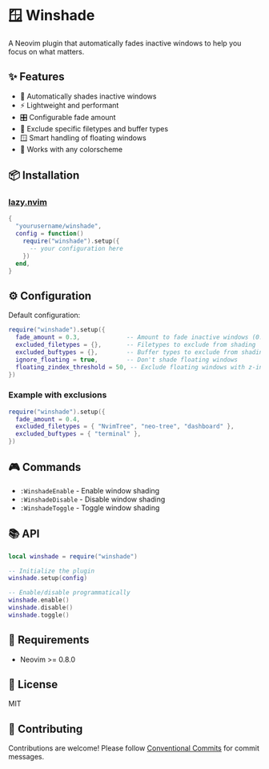 # 🪟 Winshade

A Neovim plugin that automatically fades inactive windows to help you focus on what matters.

## ✨ Features

- 🎨 Automatically shades inactive windows
- ⚡ Lightweight and performant
- 🎛️ Configurable fade amount
- 🚫 Exclude specific filetypes and buffer types
- 🪟 Smart handling of floating windows
- 🌈 Works with any colorscheme

## 📦 Installation

### [lazy.nvim](https://github.com/folke/lazy.nvim)

```lua
{
  "yourusername/winshade",
  config = function()
    require("winshade").setup({
      -- your configuration here
    })
  end,
}
```

## ⚙️ Configuration

Default configuration:

```lua
require("winshade").setup({
  fade_amount = 0.3,             -- Amount to fade inactive windows (0.0 to 1.0)
  excluded_filetypes = {},       -- Filetypes to exclude from shading
  excluded_buftypes = {},        -- Buffer types to exclude from shading
  ignore_floating = true,        -- Don't shade floating windows
  floating_zindex_threshold = 50, -- Exclude floating windows with z-index > this value
})
```

### Example with exclusions

```lua
require("winshade").setup({
  fade_amount = 0.4,
  excluded_filetypes = { "NvimTree", "neo-tree", "dashboard" },
  excluded_buftypes = { "terminal" },
})
```

## 🎮 Commands

- `:WinshadeEnable` - Enable window shading
- `:WinshadeDisable` - Disable window shading
- `:WinshadeToggle` - Toggle window shading

## 📚 API

```lua
local winshade = require("winshade")

-- Initialize the plugin
winshade.setup(config)

-- Enable/disable programmatically
winshade.enable()
winshade.disable()
winshade.toggle()
```

## 🔧 Requirements

- Neovim >= 0.8.0

## 📝 License

MIT

## 🤝 Contributing

Contributions are welcome! Please follow [Conventional Commits](https://www.conventionalcommits.org/) for commit messages.
